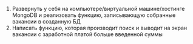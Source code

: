 1) Развернуть у себя на компьютере/виртуальной машине/хостинге MongoDB и реализовать функцию, записывающую собранные вакансии в созданную БД
2) Написать функцию, которая производит поиск и выводит на экран вакансии с заработной платой больше введенной суммы
